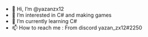 - 👋 Hi, I’m @yazanzx12
- 👀 I’m interested in C# and making games
- 🌱 I’m currently learning C#
- 📫 How to reach me : From discord yazan_zx12#2250

<!---
yazanzx12/yazanzx12 is a ✨ special ✨ repository because its `README.md` (this file) appears on your GitHub profile.
You can click the Preview link to take a look at your changes.
--->
